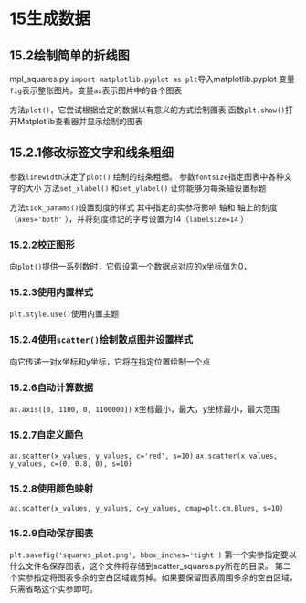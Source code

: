 # 15生成数据

## 15.2绘制简单的折线图
mpl_squares.py
`import matplotlib.pyplot as plt`导入matplotlib.pyplot
变量`fig`表示整张图片。变量`ax`表示图片中的各个图表

方法`plot()`，它尝试根据给定的数据以有意义的方式绘制图表
函数`plt.show()`打开Matplotlib查看器并显示绘制的图表

## 15.2.1修改标签文字和线条粗细
参数`linewidth`决定了`plot()` 绘制的线条粗细。
参数`fontsize`指定图表中各种文字的大小
方法`set_xlabel()` 和`set_ylabel()` 让你能够为每条轴设置标题

方法`tick_params()`设置刻度的样式
其中指定的实参将影响 轴和 轴上的刻度（`axes='both'` ），并将刻度标记的字号设置为14（`labelsize=14` ）

### 15.2.2校正图形
向`plot()`提供一系列数时，它假设第一个数据点对应的x坐标值为0，

### 15.2.3使用内置样式
`plt.style.use()`使用内置主题

### 15.2.4使用`scatter()`绘制散点图并设置样式
向它传递一对x坐标和y坐标，它将在指定位置绘制一个点

### 15.2.6自动计算数据
`ax.axis([0, 1100, 0, 1100000])`
x坐标最小，最大，y坐标最小，最大范围

### 15.2.7自定义颜色
`ax.scatter(x_values, y_values, c='red', s=10)`
`ax.scatter(x_values, y_values, c=(0, 0.8, 0), s=10)`

### 15.2.8使用颜色映射
`ax.scatter(x_values, y_values, c=y_values, cmap=plt.cm.Blues, s=10)`

### 15.2.9自动保存图表
`plt.savefig('squares_plot.png', bbox_inches='tight')`
第一个实参指定要以什么文件名保存图表，这个文件将存储到scatter_squares.py所在的目录。
第二个实参指定将图表多余的空白区域裁剪掉。如果要保留图表周围多余的空白区域，只需省略这个实参即可。
